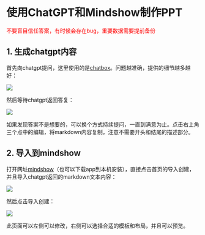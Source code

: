 # 使用ChatGPT和Mindshow制作PPT

<font color=red>不要盲目信任答案，有时候会存在bug，重要数据需要提前备份</font>

## 1. 生成chatgpt内容

首先向chatgpt提问，这里使用的是[chatbox](https://github.com/Bin-Huang/chatbox)。问题越准确，提供的细节越多越好：

![](https://images-pigo.oss-cn-beijing.aliyuncs.com/20230423003150.png)

然后等待chatgpt返回答复：

![](https://images-pigo.oss-cn-beijing.aliyuncs.com/20230423003315.png)

如果发现答案不是想要的，可以换个方式持续提问，一直到满意为止。点击右上角三个点中的编辑，将markdown内容复制，注意不需要开头和结尾的描述部分。

## 2. 导入到mindshow

打开网址[mindshow](https://www.mindshow.fun/)（也可以下载app到本机安装），直接点击首页的导入创建，并且导入chatgpt返回的markdown文本内容：

![](https://images-pigo.oss-cn-beijing.aliyuncs.com/20230423003616.png)

然后点击导入创建：

![](https://images-pigo.oss-cn-beijing.aliyuncs.com/20230423004001.png)

此页面可以左侧可以修改，右侧可以选择合适的模板和布局，并且可以预览。
